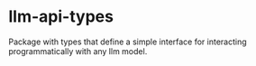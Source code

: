 # llm-api-types

Package with types that define a simple interface for interacting programmatically with any llm model.
